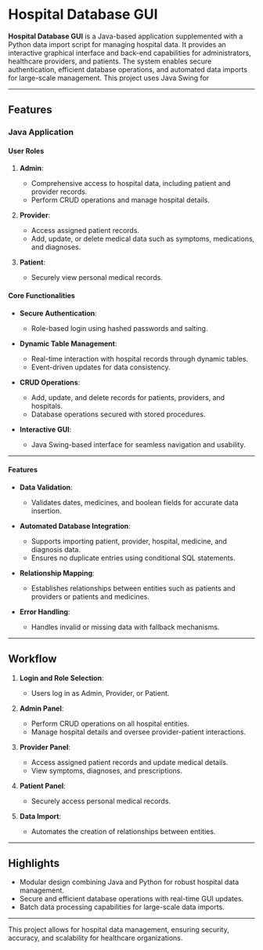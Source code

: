 # Hospital Database GUI

**Hospital Database GUI** is a Java-based application supplemented with a Python data import script for managing hospital data. It provides an interactive graphical interface and back-end capabilities for administrators, healthcare providers, and patients. The system enables secure authentication, efficient database operations, and automated data imports for large-scale management. This project uses Java Swing for 

---

## Features

### Java Application

#### User Roles
1. **Admin**:
   - Comprehensive access to hospital data, including patient and provider records.
   - Perform CRUD operations and manage hospital details.

2. **Provider**:
   - Access assigned patient records.
   - Add, update, or delete medical data such as symptoms, medications, and diagnoses.

3. **Patient**:
   - Securely view personal medical records.

#### Core Functionalities
- **Secure Authentication**:
  - Role-based login using hashed passwords and salting.

- **Dynamic Table Management**:
  - Real-time interaction with hospital records through dynamic tables.
  - Event-driven updates for data consistency.

- **CRUD Operations**:
  - Add, update, and delete records for patients, providers, and hospitals.
  - Database operations secured with stored procedures.

- **Interactive GUI**:
  - Java Swing-based interface for seamless navigation and usability.

---

#### Features
- **Data Validation**:
  - Validates dates, medicines, and boolean fields for accurate data insertion.

- **Automated Database Integration**:
  - Supports importing patient, provider, hospital, medicine, and diagnosis data.
  - Ensures no duplicate entries using conditional SQL statements.

- **Relationship Mapping**:
  - Establishes relationships between entities such as patients and providers or patients and medicines.

- **Error Handling**:
  - Handles invalid or missing data with fallback mechanisms.

---

## Workflow

1. **Login and Role Selection**:
   - Users log in as Admin, Provider, or Patient.
   
2. **Admin Panel**:
   - Perform CRUD operations on all hospital entities.
   - Manage hospital details and oversee provider-patient interactions.

3. **Provider Panel**:
   - Access assigned patient records and update medical details.
   - View symptoms, diagnoses, and prescriptions.

4. **Patient Panel**:
   - Securely access personal medical records.

5. **Data Import**:
   - Automates the creation of relationships between entities.

---

## Highlights
- Modular design combining Java and Python for robust hospital data management.
- Secure and efficient database operations with real-time GUI updates.
- Batch data processing capabilities for large-scale data imports.

---

This project allows for hospital data management, ensuring security, accuracy, and scalability for healthcare organizations.
